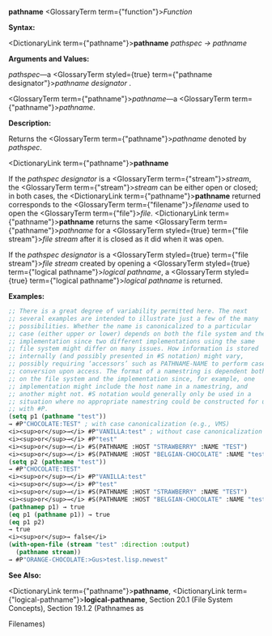 **pathname** <GlossaryTerm  term={"function"}><i>Function</i></GlossaryTerm> 



**Syntax:** 



<DictionaryLink  term={"pathname"}><b>pathname</b></DictionaryLink> *pathspec → pathname* 



**Arguments and Values:** 



*pathspec*—a <GlossaryTerm styled={true} term={"pathname designator"}><i>pathname designator</i></GlossaryTerm> . 



<GlossaryTerm  term={"pathname"}><i>pathname</i></GlossaryTerm>—a <GlossaryTerm  term={"pathname"}><i>pathname</i></GlossaryTerm>. 



**Description:** 



Returns the <GlossaryTerm  term={"pathname"}><i>pathname</i></GlossaryTerm> denoted by *pathspec*. 







 



 



<DictionaryLink  term={"pathname"}><b>pathname</b></DictionaryLink> 



If the *pathspec designator* is a <GlossaryTerm  term={"stream"}><i>stream</i></GlossaryTerm>, the <GlossaryTerm  term={"stream"}><i>stream</i></GlossaryTerm> can be either open or closed; in both cases, the <DictionaryLink  term={"pathname"}><b>pathname</b></DictionaryLink> returned corresponds to the <GlossaryTerm  term={"filename"}><i>filename</i></GlossaryTerm> used to open the <GlossaryTerm  term={"file"}><i>file</i></GlossaryTerm>. <DictionaryLink  term={"pathname"}><b>pathname</b></DictionaryLink> returns the same <GlossaryTerm  term={"pathname"}><i>pathname</i></GlossaryTerm> for a <GlossaryTerm styled={true} term={"file stream"}><i>file stream</i></GlossaryTerm> after it is closed as it did when it was open. 



If the *pathspec designator* is a <GlossaryTerm styled={true} term={"file stream"}><i>file stream</i></GlossaryTerm> created by opening a <GlossaryTerm styled={true} term={"logical pathname"}><i>logical pathname</i></GlossaryTerm>, a <GlossaryTerm styled={true} term={"logical pathname"}><i>logical pathname</i></GlossaryTerm> is returned. 



**Examples:**
```lisp
;; There is a great degree of variability permitted here. The next 
;; several examples are intended to illustrate just a few of the many 
;; possibilities. Whether the name is canonicalized to a particular 
;; case (either upper or lower) depends on both the file system and the 
;; implementation since two different implementations using the same 
;; file system might differ on many issues. How information is stored 
;; internally (and possibly presented in #S notation) might vary, 
;; possibly requiring ‘accessors’ such as PATHNAME-NAME to perform case 
;; conversion upon access. The format of a namestring is dependent both 
;; on the file system and the implementation since, for example, one 
;; implementation might include the host name in a namestring, and 
;; another might not. #S notation would generally only be used in a 
;; situation where no appropriate namestring could be constructed for use 
;; with #P. 
(setq p1 (pathname "test")) 
→ #P"CHOCOLATE:TEST" ; with case canonicalization (e.g., VMS) 
<i><sup>or</sup>→</i> #P"VANILLA:test" ; without case canonicalization (e.g., Unix) 
<i><sup>or</sup>→</i> #P"test" 
<i><sup>or</sup>→</i> #S(PATHNAME :HOST "STRAWBERRY" :NAME "TEST") 
<i><sup>or</sup>→</i> #S(PATHNAME :HOST "BELGIAN-CHOCOLATE" :NAME "test") 
(setq p2 (pathname "test")) 
→ #P"CHOCOLATE:TEST" 
<i><sup>or</sup>→</i> #P"VANILLA:test" 
<i><sup>or</sup>→</i> #P"test" 
<i><sup>or</sup>→</i> #S(PATHNAME :HOST "STRAWBERRY" :NAME "TEST") 
<i><sup>or</sup>→</i> #S(PATHNAME :HOST "BELGIAN-CHOCOLATE" :NAME "test") 
(pathnamep p1) → true 
(eq p1 (pathname p1)) → true 
(eq p1 p2) 
→ true 
<i><sup>or</sup>→ false</i> 
(with-open-file (stream "test" :direction :output) 
  (pathname stream)) 
→ #P"ORANGE-CHOCOLATE:>Gus>test.lisp.newest" 
```
**See Also:** 



<DictionaryLink  term={"pathname"}><b>pathname</b></DictionaryLink>, <DictionaryLink  term={"logical-pathname"}><b>logical-pathname</b></DictionaryLink>, Section 20.1 (File System Concepts), Section 19.1.2 (Pathnames as 



 



 



Filenames) 



